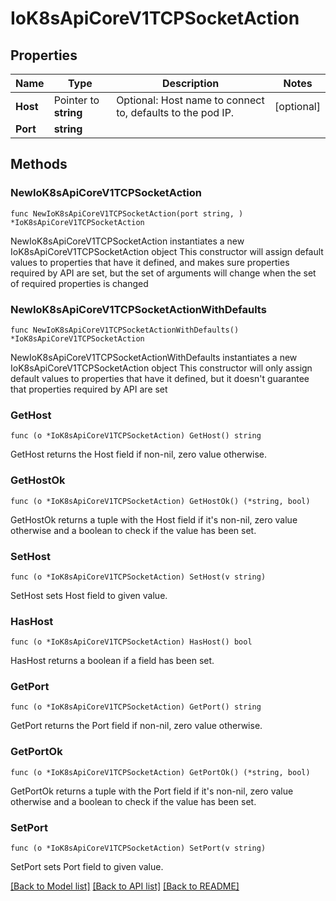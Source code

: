 # IoK8sApiCoreV1TCPSocketAction

## Properties

Name | Type | Description | Notes
------------ | ------------- | ------------- | -------------
**Host** | Pointer to **string** | Optional: Host name to connect to, defaults to the pod IP. | [optional] 
**Port** | **string** |  | 

## Methods

### NewIoK8sApiCoreV1TCPSocketAction

`func NewIoK8sApiCoreV1TCPSocketAction(port string, ) *IoK8sApiCoreV1TCPSocketAction`

NewIoK8sApiCoreV1TCPSocketAction instantiates a new IoK8sApiCoreV1TCPSocketAction object
This constructor will assign default values to properties that have it defined,
and makes sure properties required by API are set, but the set of arguments
will change when the set of required properties is changed

### NewIoK8sApiCoreV1TCPSocketActionWithDefaults

`func NewIoK8sApiCoreV1TCPSocketActionWithDefaults() *IoK8sApiCoreV1TCPSocketAction`

NewIoK8sApiCoreV1TCPSocketActionWithDefaults instantiates a new IoK8sApiCoreV1TCPSocketAction object
This constructor will only assign default values to properties that have it defined,
but it doesn't guarantee that properties required by API are set

### GetHost

`func (o *IoK8sApiCoreV1TCPSocketAction) GetHost() string`

GetHost returns the Host field if non-nil, zero value otherwise.

### GetHostOk

`func (o *IoK8sApiCoreV1TCPSocketAction) GetHostOk() (*string, bool)`

GetHostOk returns a tuple with the Host field if it's non-nil, zero value otherwise
and a boolean to check if the value has been set.

### SetHost

`func (o *IoK8sApiCoreV1TCPSocketAction) SetHost(v string)`

SetHost sets Host field to given value.

### HasHost

`func (o *IoK8sApiCoreV1TCPSocketAction) HasHost() bool`

HasHost returns a boolean if a field has been set.

### GetPort

`func (o *IoK8sApiCoreV1TCPSocketAction) GetPort() string`

GetPort returns the Port field if non-nil, zero value otherwise.

### GetPortOk

`func (o *IoK8sApiCoreV1TCPSocketAction) GetPortOk() (*string, bool)`

GetPortOk returns a tuple with the Port field if it's non-nil, zero value otherwise
and a boolean to check if the value has been set.

### SetPort

`func (o *IoK8sApiCoreV1TCPSocketAction) SetPort(v string)`

SetPort sets Port field to given value.



[[Back to Model list]](../README.md#documentation-for-models) [[Back to API list]](../README.md#documentation-for-api-endpoints) [[Back to README]](../README.md)


